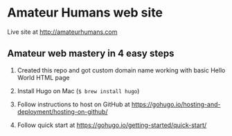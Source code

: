 # Amateur Humans web site

Live site at http://amateurhumans.com

## Amateur web mastery in 4 easy steps

1. Created this repo and got custom domain name working with basic Hello World HTML page

2. Install Hugo on Mac (`$ brew install hugo`)

3. Follow instructions to host on GitHub at https://gohugo.io/hosting-and-deployment/hosting-on-github/

4. Follow quick start at https://gohugo.io/getting-started/quick-start/
